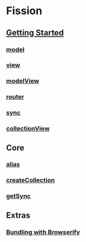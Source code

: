 # Fission

## [Getting Started](https://github.com/fissionjs/fission/tree/master/docs/gettingStarted.md)


### [model](https://github.com/fissionjs/fission/tree/master/docs/model.md)
### [view](https://github.com/fissionjs/fission/tree/master/docs/view.md)
### [modelView](https://github.com/fissionjs/fission/tree/master/docs/modelView.md)
### [router](https://github.com/fissionjs/fission/tree/master/docs/router.md)
### [sync](https://github.com/fissionjs/fission/tree/master/docs/sync.md)
### [collectionView](https://github.com/fissionjs/fission/tree/master/docs/collectionView.md)


## Core

### [alias](https://github.com/fissionjs/fission/tree/master/docs/core/alias.md)
### [createCollection](https://github.com/fissionjs/fission/tree/master/docs/core/createCollection.md)
### [getSync](https://github.com/fissionjs/fission/tree/master/docs/core/getSync.md)


## Extras

### [Bundling with Browserify](https://github.com/fissionjs/fission/tree/master/docs/browserify.md)
